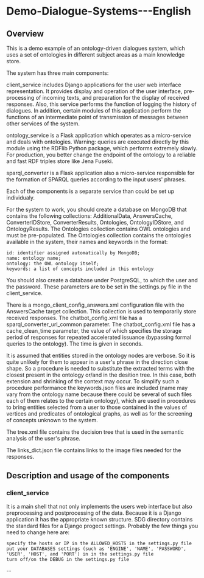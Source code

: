 # Demo-Dialogue-Systems---English

## Overview
This is a demo example of an ontology-driven dialogues system, which uses a set of ontologies in different subject areas as a main knowledge store.

The system has three main components: 

client_service includes Django applications for the user web interface representation. It provides display and operation of the user interface, pre-processing of incoming texts, and preparation for the display of received responses. Also, this service performs the function of logging the history of dialogues. In addition, certain modules of this application perform the functions of an intermediate point of transmission of messages between other services of the system.
    
ontology_service is a Flask application which operates as a micro-service and deals with ontologies. Warning: queries are executed directly by this module using the RDFlib Python package, which performs extremely slowly. For production, you better change the endpoint of the ontology to a reliable and fast RDF triples store like Jena Fuseki.
    
sparql_converter is a Flask application also a micro-service responsible for the formation of SPARQL queries according to the input users' phrases. 

Each of the components is a separate service than could be set up individualy.
    
For the system to work, you should create a database on MongoDB that contains the following collections: AdditionalData, AnswersCache, ConverterIDStore, ConverterResults, Ontologies, OntologyIDStore, and OntologyResults. The Ontologies collection contains OWL ontologies and must be pre-populated. The Ontologies collection contains the ontologies available in the system, their names and keywords in the format: 

    id: identifier assigned automatically by MongoDB;
    name: ontology name;
    ontology: the OWL ontology itself;
    keywords: a list of concepts included in this ontology

You should also create a database under PostgreSQL, to which the user and the password. These parameters are to be set in the settings.py file in the client_service.

There is a mongo_client_config_answers.xml configuration file with the AnswersCache target collection. This collection is used to temporarily store received responses.
The chatbot_config.xml file has a sparql_converter_url_common parameter. The chatbot_config.xml file has a cache_clean_time parameter, the value of which specifies the storage period of responses for repeated accelerated issuance (bypassing formal queries to the ontology). The time is given in seconds.

It is assumed that entities stored in the ontology nodes are verbose. So it is quite unlikely for them to appear in a user's phrase in the direction close shape. So a procedure is needed to substitute the extracted terms with the closest present in the ontology or/and in the desition tree. In this case, both extension and shrinking of the context may occur. To simplify such a procedure performance the keywords.json files are included (name may vary from the ontology name because there could be several of such files each of them relates to the certain ontology), which are used in procedures to bring entities selected from a user to those contained in the values of vertices and predicates of ontological graphs, as well as for the screening of concepts unknown to the system.  

The tree.xml file contains the decision tree that is used in the semantic analysis of the user's phrase.

The links_dict.json file contains links to the image files needed for the responses. 

## Description and usage of the components

### client_service
It is a main shell that not only implements the users web interface but also preprocessing and postprocessing of the data.
Because it is a Django application it has the appropriate known structure. SDG directory contains the standard files for a Django progect settings. Probably the few things you need to change here are:

    specify the hosts or IP in the ALLOWED_HOSTS in the settings.py file
    put your DATABASES settings (such as 'ENGINE', 'NAME', 'PASSWORD', 'USER', 'HOST', and 'PORT') in in the settings.py file
    turn off/on the DEBUG in the settings.py file
    
--    




